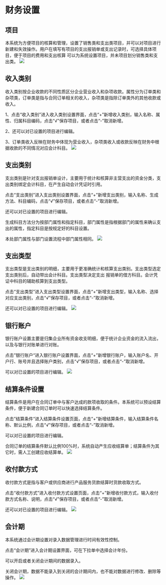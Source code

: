 # 财务设置

## 项目

本系统为方便项目的核算和管理，设置了销售类和支出类项目，并可以对项目进行新建和失效操作。用户在填写有项目的支出报销单或支出记录时，可选择具体项目，便于项目的费用和支出核算
可以为系统设置项目，并未项目划分销售类和支出类。
![](/img/xiang_mu.png)

## 收入类别

收入类别按企业收款的不同性质区分企业营业收入和杂项收款。属性分为订单类和杂项类，订单类是指与合同订单相关的收入，杂项类是指除订单类外的其他收款或收入。

1、点击“收入类别”进入收入类别设置界面，点击“+”新增收入类别，输入名称、属性、归属科目编码，点击“√”保存项目，或者点击“-”取消新增。

2、还可以对已设置的项目进行编辑。

3、订单类收入反映在财务中体现为营业收入，杂项类收入或收款反映在财务中根据收款的不同情况对应会计科目。
![](/assets/收入类别.png)

## 支出类别

支出类别是针对支出报销单设计，主要用于统计和核算非主营支出的资金分类，支出类别绑定会计科目，在产生自动会计凭证时引用。

点击“支出类别”进入支出类别设置界面，点击“+”新增支出类别，输入名称、生成方法、科目编码，点击“√”保存项目，或者点击“-”取消新增。

还可以对已设置的项目进行编辑。

生成科目方法分为按部门属性和指定科目，部门属性是指根据部门的属性来确认支出的属性，指定科目是按规定好的科目设置。 

本处部门属性与部门设置流程中部门属性相同。
![](/assets/zhi_chu_lei_bie.png)

## 支出类型

支出类型是支出类别的明细，主要用于更准确统计和核算支出类别。支出类型选定支出类别后，自动带出会计科目。支出类型决定支出 报销单的借方科目。会计凭证中科目的辅助核算到支出类型。

点击“支出类型”进入支出类型设置界面，点击“+”新增支出类型，输入名称、选择对应支出类别，点击“√”保存项目，或者点击“-”取消新增。

还可以对已设置的项目进行编辑。
![](/assets/zhi_chu_lei_xing.png)

## 银行账户

银行账户设置主要是归集企业所有资金收支明细，便于统计企业资金的流入流出，以及与银行对账单进行对账。

点击”银行账户“进入银行账户设置界面，点击“+”新增银行账户，输入账户名、开户行、账号并且选择账户类别，点击“√”保存项目，或者点击“-”取消新增。

可以对已设置的项目进行编辑。
![](/assets/yin_hang_zhang_hu.png)

## 结算条件设置

结算条件是用户在合同订单中与客户达成的款项收取的条件。本系统可以预设结算条件，便于新建合同订单时可以快速选择结算条件。

点击”结算条件“进入结算条件设置页面，点击“+”新增结算条件，输入结算条件名称、默认比例，点击“√”保存项目，或者点击“-”取消新增。

可以对已设置的项目进行编辑。

合同订单的结算条件默认比例100%时，系统自动产生应收结算单；结算条件为其它时，需人工创建应收结算单。
![](/assets/jie_suan_tiao_jian.png)

## 收付款方式

收付款方式是指与客户或供应商进行产品服务货款结算时货款收取方式。

点击“收付款方式”进入收付款方式设置页面，点击“+”新增收付款方式，输入收付款方式名称、说明，点击“√”保存项目，或者点击“-”取消新增。

还可以对已设置的项目进行编辑。
![](/assets/shou_fu_kuan.png)

## 会计期

本系统通过会计期设置对录入数据管理进行时间有效性控制。

点击“会计期”进入会计期设置界面，可在下拉单中选择会计年份。

可以开启或者关闭会计期间的数据录入。

关闭会计期，数据不能录入到关闭的会计期间内，也不能对数据进行修改、删除等操作。
![](/assets/kuai_ji_qi.png)

